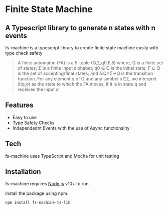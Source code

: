 # Finite State Machine
## A Typescript library to generate n states with n events

fs-machine is a typescript library to create finite state machine easily with type check safety

> A finite automaton (FA) is a 5-tuple (Q,Σ,q0,F,δ) where,
> Q is a finite set of states;
> Σ is a finite input alphabet;
> q0 ∈ Q is the initial state;
> F ⊆ Q is the set of accepting/final states; and
> δ:Q×Σ→Q is the transition function.
> For any element q of Q and any symbol σ∈Σ, we interpret δ(q,σ) as the state to which the FA
> moves, if it is in state q and receives the input σ.

## Features

- Easy to use
- Type Safety Checks
- Independednt Events with the use of Async functionality

## Tech

fs-machine uses TypeScript and Mocha for unit testing

## Installation

fs-machine  requires [Node.js](https://nodejs.org/) v10+ to run.

Install the package using npm.

```sh
npm install fs-machine-ts-lib
```
